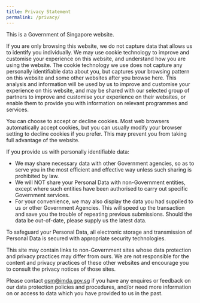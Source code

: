```yaml
---
title: Privacy Statement
permalink: /privacy/
---
```

This is a Government of Singapore website.

If you are only browsing this website, we do not capture data that allows us to identify you individually. We may use cookie technology to improve and customise your experience on this website, and understand how you are using the website. The cookie technology we use does not capture any personally identifiable data about you, but captures your browsing pattern on this website and some other websites after you browse here. This analysis and information will be used by us to improve and customise your experience on this website, and may be shared with our selected group of partners to improve and customise your experience on their websites, or enable them to provide you with information on relevant programmes and services.

You can choose to accept or decline cookies. Most web browsers automatically accept cookies, but you can usually modify your browser setting to decline cookies if you prefer. This may prevent you from taking full advantage of the website.

If you provide us with personally identifiable data:

* We may share necessary data with other Government agencies, so as to serve you in the most efficient and effective way unless such sharing is prohibited by law.
* We will NOT share your Personal Data with non-Government entities, except where such entities have been authorised to carry out specific Government services.
* For your convenience, we may also display the data you had supplied to us or other Government Agencies. This will speed up the transaction and save you the trouble of repeating previous submissions. Should the data be out-of-date, please supply us the latest data.

To safeguard your Personal Data, all electronic storage and transmission of Personal Data is secured with appropriate security technologies.

This site may contain links to non-Government sites whose data protection and privacy practices may differ from ours. We are not responsible for the content and privacy practices of these other websites and encourage you to consult the privacy notices of those sites.

Please contact <qsm@imda.gov.sg> if you have any enquires or feedback on our data protection policies and procedures, and/or need more information on or access to data which you have provided to us in the past.

